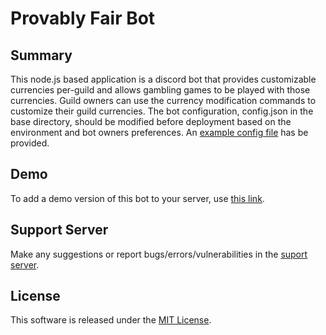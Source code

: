 # Provably Fair Bot
## Summary
This node.js based application is a discord bot that provides customizable currencies per-guild and allows gambling games to be played with those currencies. Guild owners can use the currency modification commands to customize their guild currencies. The bot configuration, config.json in the base directory, should be modified before deployment based on the environment and bot owners preferences. An [example config file](/config.json.example) has be provided.
## Demo
To add a demo version of this bot to your server, use [this link](https://discordapp.com/oauth2/authorize?client_id=625108901419024385&scope=bot&permissions=298048).
## Support Server
Make any suggestions or report bugs/errors/vulnerabilities in the [suport server](https://discord.gg/543Zj5N).
## License
This software is released under the [MIT License](/LICENSE.md).